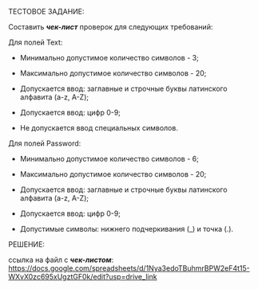ТЕСТОВОЕ ЗАДАНИЕ:

Составить __*чек-лист*__ проверок для следующих требований:

Для полей Text:

- Минимально допустимое количество символов - 3;

- Максимально допустимое количество символов - 20;

- Допускается ввод: заглавные и строчные буквы латинского алфавита (a-z, A-Z);

- Допускается ввод: цифр 0-9;

- Не допускается ввод специальных символов.

Для полей Password:

- Минимально допустимое количество символов - 6;

- Максимально допустимое количество символов - 20;

- Допускается ввод: заглавные и строчные буквы латинского алфавита (a-z, A-Z);

- Допускается ввод: цифр 0-9;

- Допустимые символы: нижнего подчеркивания (_) и точка (.).

РЕШЕНИЕ:

ссылка на файл с __*чек-листом*__: https://docs.google.com/spreadsheets/d/1Nya3edoTBuhmrBPW2eF4t15-WXvX0zc695xUgztGF0k/edit?usp=drive_link
